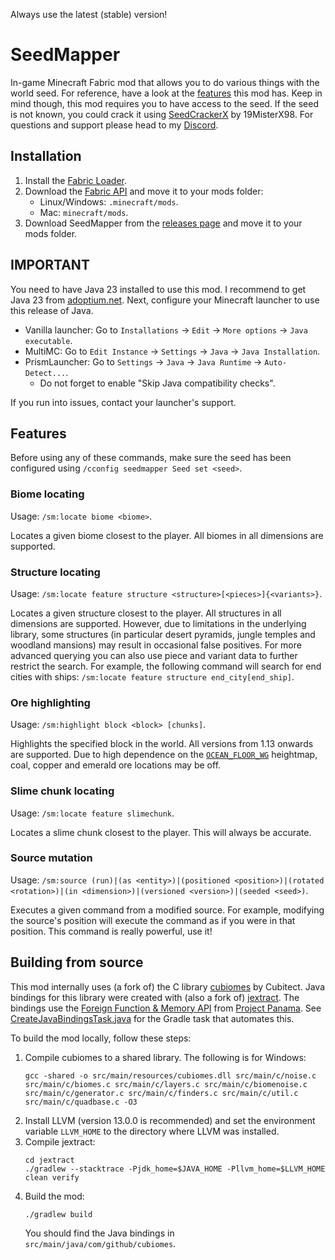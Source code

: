 Always use the latest (stable) version!
# SeedMapper
In-game Minecraft Fabric mod that allows you to do various things with the world seed. For reference, have a look at the 
[features](#features) this mod has. Keep in mind though, this mod requires you to have access to the seed. If the seed 
is not known, you could crack it using [SeedCrackerX](https://github.com/19MisterX98/SeedcrackerX/) by 19MisterX98. For 
questions and support please head to my [Discord](https://discord.xpple.dev/).

## Installation
1. Install the [Fabric Loader](https://fabricmc.net/use/).
2. Download the [Fabric API](https://minecraft.curseforge.com/projects/fabric/) and move it to your mods folder:
   - Linux/Windows: `.minecraft/mods`.
   - Mac: `minecraft/mods`.
3. Download SeedMapper from the [releases page](https://modrinth.com/mod/seedmapper/versions/) and move it to your mods folder.

## IMPORTANT
You need to have Java 23 installed to use this mod. I recommend to get Java 23 from [adoptium.net](https://adoptium.net/temurin/releases/?version=23). Next, configure your Minecraft launcher to use this release of Java.
- Vanilla launcher: Go to `Installations` -> `Edit` -> `More options` -> `Java executable`.
- MultiMC: Go to `Edit Instance` -> `Settings` -> `Java` -> `Java Installation`.
- PrismLauncher: Go to `Settings` -> `Java` -> `Java Runtime` -> `Auto-Detect...`.
  - Do not forget to enable "Skip Java compatibility checks".

If you run into issues, contact your launcher's support.

## Features
Before using any of these commands, make sure the seed has been configured using `/cconfig seedmapper Seed set <seed>`.

### Biome locating
Usage: `/sm:locate biome <biome>`.

Locates a given biome closest to the player. All biomes in all dimensions are supported.

### Structure locating
Usage: `/sm:locate feature structure <structure>[<pieces>]{<variants>}`.

Locates a given structure closest to the player. All structures in all dimensions are supported. However, due to limitations in the underlying library, some structures (in particular desert pyramids, jungle temples and woodland mansions) may result in occasional false positives. For more advanced querying you can also use piece and variant data to further restrict the search. For example, the following command will search for end cities with ships: `/sm:locate feature structure end_city[end_ship]`.

### Ore highlighting
Usage: `/sm:highlight block <block> [chunks]`.

Highlights the specified block in the world. All versions from 1.13 onwards are supported. Due to high dependence on the [`OCEAN_FLOOR_WG`](https://minecraft.wiki/w/Heightmap#OCEAN_FLOOR_WG) heightmap, coal, copper and emerald ore locations may be off.

### Slime chunk locating
Usage: `/sm:locate feature slimechunk`.

Locates a slime chunk closest to the player. This will always be accurate.

### Source mutation
Usage: `/sm:source (run)|(as <entity>)|(positioned <position>)|(rotated <rotation>)|(in <dimension>)|(versioned <version>)|(seeded <seed>)`.

Executes a given command from a modified source. For example, modifying the source's position will execute the command 
as if you were in that position. This command is really powerful, use it!

## Building from source
This mod internally uses (a fork of) the C library [cubiomes](https://github.com/Cubitect/cubiomes) by Cubitect. Java bindings for this library were created with (also a fork of) [jextract](https://github.com/openjdk/jextract). The bindings use the [Foreign Function & Memory API](https://openjdk.org/jeps/454) from [Project Panama](https://openjdk.org/projects/panama/). See [CreateJavaBindingsTask.java](https://github.com/xpple/SeedMapper/blob/master/buildSrc/src/main/java/dev/xpple/seedmapper/buildscript/CreateJavaBindingsTask.java) for the Gradle task that automates this.

To build the mod locally, follow these steps:

1. Compile cubiomes to a shared library. The following is for Windows:
   ```shell
   gcc -shared -o src/main/resources/cubiomes.dll src/main/c/noise.c src/main/c/biomes.c src/main/c/layers.c src/main/c/biomenoise.c src/main/c/generator.c src/main/c/finders.c src/main/c/util.c src/main/c/quadbase.c -O3
   ```
2. Install LLVM (version 13.0.0 is recommended) and set the environment variable `LLVM_HOME` to the directory where LLVM was installed.
3. Compile jextract:
   ```shell
   cd jextract
   ./gradlew --stacktrace -Pjdk_home=$JAVA_HOME -Pllvm_home=$LLVM_HOME clean verify
   ```
4. Build the mod:
   ```shell
   ./gradlew build
   ```
   You should find the Java bindings in `src/main/java/com/github/cubiomes`.
